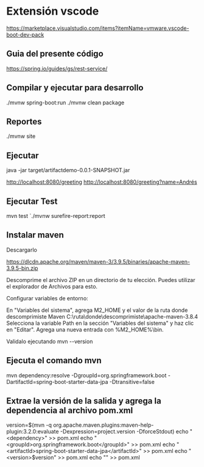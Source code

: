 # Extensión vscode

<https://marketplace.visualstudio.com/items?itemName=vmware.vscode-boot-dev-pack>

## Guia del presente código

<https://spring.io/guides/gs/rest-service/>

## Compilar y ejecutar para desarrollo

./mvnw spring-boot:run
./mvnw clean package

## Reportes

./mvnw site

## Ejecutar

java -jar target/artifactdemo-0.0.1-SNAPSHOT.jar

<http://localhost:8080/greeting>
<http://localhost:8080/greeting?name=Andrés>

## Ejecutar Test

mvn test
`./mvnw surefire-report:report

## Instalar maven

Descargarlo

<https://dlcdn.apache.org/maven/maven-3/3.9.5/binaries/apache-maven-3.9.5-bin.zip>

Descomprime el archivo ZIP en un directorio de tu elección. Puedes utilizar el explorador de Archivos para esto.

Configurar variables de entorno:

En "Variables del sistema", agrega M2_HOME y el valor de la ruta donde descomprimiste Maven C:\ruta\donde\descomprimiste\apache-maven-3.8.4
Selecciona la variable Path en la sección "Variables del sistema" y haz clic en "Editar". Agrega una nueva entrada con %M2_HOME%\bin.

 Validalo ejecutando mvn --version

## Ejecuta el comando mvn

mvn dependency:resolve -DgroupId=org.springframework.boot -DartifactId=spring-boot-starter-data-jpa -Dtransitive=false

## Extrae la versión de la salida y agrega la dependencia al archivo pom.xml

version=$(mvn -q org.apache.maven.plugins:maven-help-plugin:3.2.0:evaluate -Dexpression=project.version -DforceStdout)
echo "<dependency>" >> pom.xml
echo "    <groupId>org.springframework.boot</groupId>" >> pom.xml
echo "    <artifactId>spring-boot-starter-data-jpa</artifactId>" >> pom.xml
echo "    <version>$version</version>" >> pom.xml
echo "</dependency>" >> pom.xml
